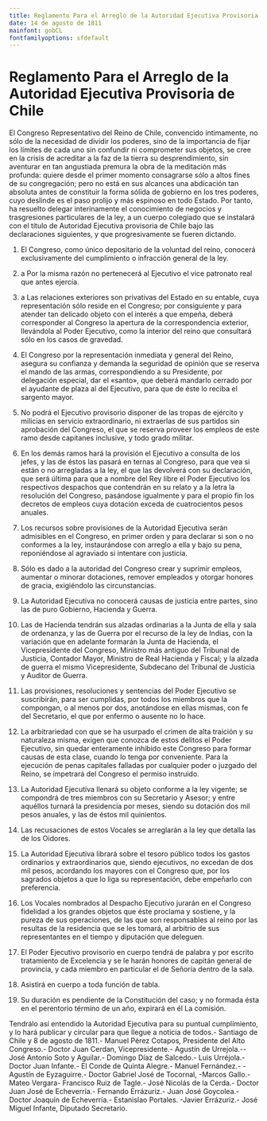 ```yaml
---
title: Reglamento Para el Arreglo de la Autoridad Ejecutiva Provisoria de Chile
date: 14 de agosto de 1811
mainfont: gobCL
fontfamilyoptions: sfdefault
---
```


# Reglamento Para el Arreglo de la Autoridad Ejecutiva Provisoria de Chile

El Congreso Representativo del Reino de Chile, convencido íntimamente, no sólo de la necesidad de dividir los poderes, sino de la importancia de fijar los límites de cada uno sin confundir ni comprometer sus objetos, se cree en la crisis de acreditar a la faz de la tierra su desprendimiento, sin aventurar en tan angustiada premura la obra de la meditación más profunda: quiere desde el primer momento consagrarse sólo a altos fines de su congregación; pero no está en sus alcances una abdicación tan absoluta antes de constituir la forma sólida de gobierno en los tres poderes, cuyo deslinde es el paso prolijo y más espinoso en todo Estado. Por tanto, ha resuelto delegar interinamente el conocimiento de negocios y trasgresiones particulares de la ley, a un cuerpo colegiado que se instalará con el título de Autoridad Ejecutiva provisoria de Chile bajo las declaraciones siguientes, y que progresivamente se fueren dictando.


1. El Congreso, como único depositario de la voluntad del reino, conocerá exclusivamente del cumplimiento o infracción general de la ley.

2. a Por la misma razón no pertenecerá al Ejecutivo el vice patronato real que antes ejercía.

3. a Las relaciones exteriores son privativas del Estado en su entable, cuya representación sólo reside en el Congreso; por consiguiente y para atender tan delicado objeto con el interés a que empeña, deberá corresponder al Congreso la apertura de la correspondencia exterior, llevándola al Poder Ejecutivo, como la interior del reino que consultará sólo en los casos de gravedad.

4. El Congreso por la representación inmediata y general del Reino, asegura su confianza y demanda la seguridad de opinión que se reserva el mando de las armas, correspondiendo a su Presidente, por delegación especial, dar el «santo», que deberá mandarlo cerrado por el ayudante de plaza al del Ejecutivo, para que de éste lo reciba el sargento mayor.

5. No podrá el Ejecutivo provisorio disponer de las tropas de ejército y milicias en servicio extraordinario, ni extraerlas de sus partidos sin aprobación del Congreso, el que se reserva proveer los empleos de este ramo desde capitanes inclusive, y todo grado militar.

6. En los demás ramos hará la provisión el Ejecutivo a consulta de los jefes, y las de éstos las pasará en ternas al Congreso, para que vea si están o no arregladas a la ley, el que las devolverá con su declaración, que será última para que a nombre del Rey libre el Poder Ejecutivo los respectivos despachos que contendrán en su relato y a la letra la resolución del Congreso, pasándose igualmente y para el propio fin los decretos de empleos cuya dotación exceda de cuatrocientos pesos anuales.

7. Los recursos sobre provisiones de la Autoridad Ejecutiva serán admisibles en el Congreso, en primer orden y para declarar si son o no conformes a la ley, instaurándose con arreglo a ella y bajo su pena, reponiéndose al agraviado si intentare con justicia.

8. Sólo es dado a la autoridad del Congreso crear y suprimir empleos, aumentar o minorar dotaciones, remover empleados y otorgar honores de gracia, exigiéndolo las circunstancias.

9. La Autoridad Ejecutiva no conocerá causas de justicia entre partes, sino las de puro Gobierno, Hacienda y Guerra.

10. Las de Hacienda tendrán sus alzadas ordinarias a la Junta de ella y sala de ordenanza, y las de Guerra por el recurso de la ley de Indias, con la variación que en adelante formarán la Junta de Hacienda, el Vicepresidente del Congreso, Ministro más antiguo del Tribunal de Justicia, Contador Mayor, Ministro de Real Hacienda y Fiscal; y la alzada de guerra el mismo Vicepresidente, Subdecano del Tribunal de Justicia y Auditor de Guerra.

11. Las provisiones, resoluciones y sentencias del Poder Ejecutivo se suscribirán, para ser cumplidas, por todos los miembros que la compongan, o al menos por dos, anotándose en ellas mismas, con fe del Secretario, el que por enfermo o ausente no lo hace.

12. La arbitrariedad con que se ha usurpado el crimen de alta traición y su naturaleza misma, exigen que conozca de estos delitos el Poder Ejecutivo, sin quedar enteramente inhibido este Congreso para formar causas de esta clase, cuando lo tenga por conveniente. Para la ejecución de penas capitales falladas por cualquier poder o juzgado del Reino, se impetrará del Congreso el permiso instruido.

13. La Autoridad Ejecutiva llenará su objeto conforme a la ley vigente; se compondrá de tres miembros con su Secretario y Asesor; y entre aquéllos turnará la presidencia por meses, siendo su dotación dos mil pesos anuales, y las de éstos mil quinientos.

14. Las recusaciones de estos Vocales se arreglarán a la ley que detalla las de los Oidores.


15. La Autoridad Ejecutiva librará sobre el tesoro público todos los gastos ordinarios y extraordinarios que, siendo ejecutivos, no excedan de dos mil pesos, acordando los mayores con el Congreso que, por los sagrados objetos a que lo liga su representación, debe empeñarlo con preferencia.

16. Los Vocales nombrados al Despacho Ejecutivo jurarán en el Congreso fidelidad a los grandes objetos que éste proclama y sostiene, y la pureza de sus operaciones, de las que son responsables al reino por las resultas de la residencia que se les tomará, al arbitrio de sus representantes en el tiempo y diputación que deleguen.

17. El Poder Ejecutivo provisorio en cuerpo tendrá de palabra y por escrito tratamiento de Excelencia y se le harán honores de capitán general de provincia, y cada miembro en particular el de Señoría dentro de la sala.

18. Asistirá en cuerpo a toda función de tabla.

19. Su duración es pendiente de la Constitución del caso; y no formada ésta en el perentorio término de un año, expirará en él La comisión.


Tendrálo así entendido la Autoridad Ejecutiva para su puntual cumplimiento, y lo hará publicar y circular para que llegue a noticia de todos.- Santiago de Chile y 8 de agosto de 1811.- Manuel Pérez Cotapos, Presidente del Alto Congreso.- Doctor Juan Cerdan, Vicepresidente.- Agustín de Urrejola.--José Antonio Soto y Aguilar.- Domingo Díaz de Salcedo.- Luis Urréjola.- Doctor Juan Infante.- El Conde de Quinta Alegre.- Manuel Fernández.- -Agustín de Eyzaguirre.- Doctor Gabriel José de Tocornal, -Marcos Gallo.- Mateo Vergara- Francisco Ruiz de Tagle.- José Nicolás de la Cerda.- Doctor Juan José de Echeverría.- Fernando Errázuriz.- Juan José Goycolea.- Doctor Joaquín de Echeverría.- Estanislao Portales. -Javier Errázuriz.- José Miguel Infante, Diputado Secretario.